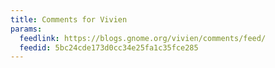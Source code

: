 ```yaml
---
title: Comments for Vivien
params:
  feedlink: https://blogs.gnome.org/vivien/comments/feed/
  feedid: 5bc24cde173d0cc34e25fa1c35fce285
---
```

